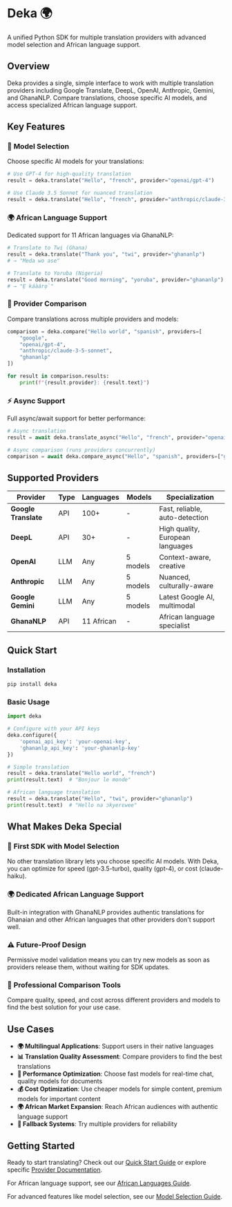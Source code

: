 # Deka 🌍

A unified Python SDK for multiple translation providers with advanced model selection and African language support.

## Overview

Deka provides a single, simple interface to work with multiple translation providers including Google Translate, DeepL, OpenAI, Anthropic, Gemini, and GhanaNLP. Compare translations, choose specific AI models, and access specialized African language support.

## Key Features

### 🎯 **Model Selection**
Choose specific AI models for your translations:
```python
# Use GPT-4 for high-quality translation
result = deka.translate("Hello", "french", provider="openai/gpt-4")

# Use Claude 3.5 Sonnet for nuanced translation  
result = deka.translate("Hello", "french", provider="anthropic/claude-3-5-sonnet")
```

### 🌍 **African Language Support**
Dedicated support for 11 African languages via GhanaNLP:
```python
# Translate to Twi (Ghana)
result = deka.translate("Thank you", "twi", provider="ghananlp")
# → "Meda wo ase"

# Translate to Yoruba (Nigeria)
result = deka.translate("Good morning", "yoruba", provider="ghananlp")  
# → "Ẹ káàárọ̀"
```

### 🔄 **Provider Comparison**
Compare translations across multiple providers and models:
```python
comparison = deka.compare("Hello world", "spanish", providers=[
    "google",
    "openai/gpt-4", 
    "anthropic/claude-3-5-sonnet",
    "ghananlp"
])

for result in comparison.results:
    print(f"{result.provider}: {result.text}")
```

### ⚡ **Async Support**
Full async/await support for better performance:
```python
# Async translation
result = await deka.translate_async("Hello", "french", provider="openai")

# Async comparison (runs providers concurrently)
comparison = await deka.compare_async("Hello", "spanish", providers=["google", "openai"])
```

## Supported Providers

| Provider | Type | Languages | Models | Specialization |
|----------|------|-----------|--------|----------------|
| **Google Translate** | API | 100+ | - | Fast, reliable, auto-detection |
| **DeepL** | API | 30+ | - | High quality, European languages |
| **OpenAI** | LLM | Any | 5 models | Context-aware, creative |
| **Anthropic** | LLM | Any | 5 models | Nuanced, culturally-aware |
| **Google Gemini** | LLM | Any | 5 models | Latest Google AI, multimodal |
| **GhanaNLP** | API | 11 African | - | African language specialist |

## Quick Start

### Installation
```bash
pip install deka
```

### Basic Usage
```python
import deka

# Configure with your API keys
deka.configure({
    'openai_api_key': 'your-openai-key',
    'ghananlp_api_key': 'your-ghananlp-key'
})

# Simple translation
result = deka.translate("Hello world", "french")
print(result.text)  # "Bonjour le monde"

# African language translation
result = deka.translate("Hello", "twi", provider="ghananlp")
print(result.text)  # "Hello na ɔkyerɛwee"
```

## What Makes Deka Special

### 🎯 **First SDK with Model Selection**
No other translation library lets you choose specific AI models. With Deka, you can optimize for speed (gpt-3.5-turbo), quality (gpt-4), or cost (claude-haiku).

### 🌍 **Dedicated African Language Support**
Built-in integration with GhanaNLP provides authentic translations for Ghanaian and other African languages that other providers don't support well.

### ⚠️ **Future-Proof Design**
Permissive model validation means you can try new models as soon as providers release them, without waiting for SDK updates.

### 🔄 **Professional Comparison Tools**
Compare quality, speed, and cost across different providers and models to find the best solution for your use case.

## Use Cases

- **🌍 Multilingual Applications**: Support users in their native languages
- **📊 Translation Quality Assessment**: Compare providers to find the best translations
- **🚀 Performance Optimization**: Choose fast models for real-time chat, quality models for documents
- **💰 Cost Optimization**: Use cheaper models for simple content, premium models for important content
- **🌍 African Market Expansion**: Reach African audiences with authentic language support
- **🔄 Fallback Systems**: Try multiple providers for reliability

## Getting Started

Ready to start translating? Check out our [Quick Start Guide](getting-started/quick-start.md) or explore specific [Provider Documentation](providers/overview.md).

For African language support, see our [African Languages Guide](features/african-languages.md).

For advanced features like model selection, see our [Model Selection Guide](features/model-selection.md).
